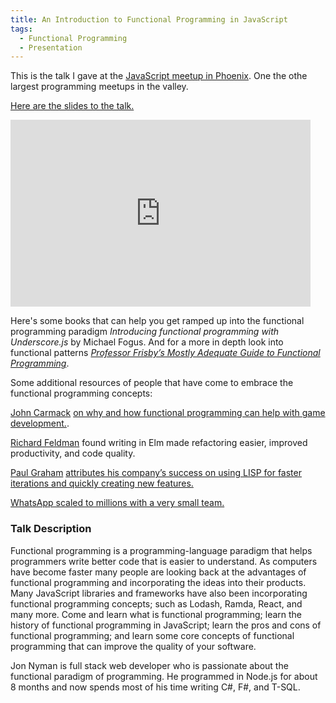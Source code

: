 ```yaml
---
title: An Introduction to Functional Programming in JavaScript
tags:
  - Functional Programming
  - Presentation
---
```


This is the talk I gave at the [JavaScript meetup in
Phoenix](https://www.meetup.com/Phoenix-JavaScript/events/240001605/). One the
othe largest programming meetups in the valley.

[Here are the slides to the
talk.](https://docs.google.com/presentation/d/1NQWmeYUGwjgCqlThwjpBWcYBbETTsx9rcFsQfu1H_Ao/edit?usp=sharing)

<iframe
src="https://docs.google.com/presentation/d/1NQWmeYUGwjgCqlThwjpBWcYBbETTsx9rcFsQfu1H_Ao/embed?start=false&loop=false&delayms=3000"
frameborder="0" width="480" height="299" allowfullscreen="true"
mozallowfullscreen="true" webkitallowfullscreen="true"></iframe>

Here's some books that can help you get ramped up into the functional
programming paradigm *Introducing functional programming with Underscore.js* by
Michael Fogus. And for a more in depth look into functional patterns [*Professor
Frisby’s Mostly Adequate Guide to Functional
Programming*](https://github.com/MostlyAdequate/mostly-adequate-guide).

Some additional resources of people that have come to embrace the functional
programming concepts:

[John Carmack](https://en.wikipedia.org/wiki/John_Carmack) [on why and how
functional programming can help with game
development.](https://youtu.be/Uooh0Y9fC_M?t=1h17m40s).

[Richard Feldman](https://youtu.be/FV0DXNB94NE) found writing in Elm made
refactoring easier, improved productivity, and code quality.

[Paul Graham](https://en.wikipedia.org/wiki/Paul_Graham_(computer_programmer))
[attributes his company’s success on using LISP for faster iterations and
quickly creating new features.](http://www.paulgraham.com/avg.html)

[WhatsApp scaled to millions with a very small
team.](https://www.quora.com/What-is-unique-about-WhatsApps-engineering-culture-that-let-it-scale-with-a-small-team)

### Talk Description

Functional programming is a programming-language paradigm that helps programmers
write better code that is easier to understand. As computers have become faster
many people are looking back at the advantages of functional programming and
incorporating the ideas into their products. Many JavaScript libraries and
frameworks have also been incorporating functional programming concepts; such as
Lodash, Ramda, React, and many more. Come and learn what is functional
programming; learn the history of functional programming in JavaScript; learn
the pros and cons of functional programming; and learn some core concepts of
functional programming that can improve the quality of your software.

Jon Nyman is full stack web developer who is passionate about the functional
paradigm of programming. He programmed in Node.js for about 8 months and now
spends most of his time writing C#, F#, and T-SQL.

